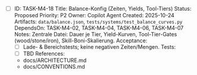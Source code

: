- [ ] ID: TASK-M4-18
  Title: Balance-Konfig (Zeiten, Yields, Tool-Tiers)
  Status: Proposed
  Priority: P2
  Owner: Copilot Agent
  Created: 2025-10-24
  Artifacts: `data/balance.json`, `tests/systems/test_balance_curves.py`
  DependsOn: TASK-M4-02, TASK-M4-04, TASK-M4-06, TASK-M4-07
  Notes:
  Zentrale Datei: Dauer je Tier, Yield-Kurven, Tool-Tier-Gates (wood/stone/iron), Skill-Boni-Skalierung.
  Acceptance:
  - [ ] Lade- & Bereichstests; keine negativen Zeiten/Mengen.
  Tests:
  - [ ] TBD
  References:
  - docs/ARCHITECTURE.md
  - docs/CONVENTIONS.md
